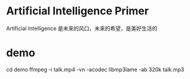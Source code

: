 # Artificial Intelligence Primer

Artificial Intelligence 是未来的风口，未来的希望，是美好生活的



# demo
cd demo
ffmpeg -i talk.mp4 -vn -acodec libmp3lame -ab 320k talk.mp3
